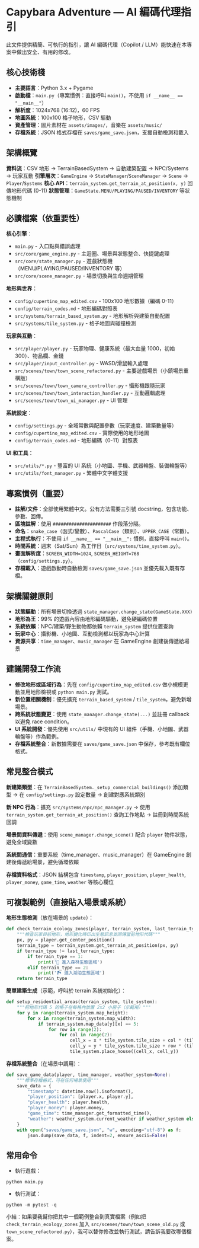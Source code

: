 # Capybara Adventure — AI 編碼代理指引

此文件提供精簡、可執行的指引，讓 AI 編碼代理（Copilot / LLM）能快速在本專案中做出安全、有用的修改。

## 核心技術棧

- **主要語言**：Python 3.x + Pygame
- **啟動檔**：`main.py`（專案慣例：直接呼叫 `main()`，不使用 `if __name__ == "__main__"`）
- **解析度**：1024x768 (16:12)，60 FPS
- **地圖系統**：100x100 格子地形，CSV 驅動
- **資產管理**：圖片素材在 `assets/images/`，音樂在 `assets/music/`
- **存檔系統**：JSON 格式存檔在 `saves/game_save.json`，支援自動檢測和載入

## 架構概覽

**資料流**：CSV 地形 → TerrainBasedSystem → 自動建築配置 → NPC/Systems → 玩家互動
**引擎層次**：`GameEngine` → `StateManager`/`SceneManager` → `Scene` → `Player`/`Systems`
**核心 API**：`terrain_system.get_terrain_at_position(x, y)` 回傳地形代碼 (0-11)
**狀態管理**：`GameState.MENU/PLAYING/PAUSED/INVENTORY` 等狀態機制

## 必讀檔案（依重要性）

**核心引擎**：

- `main.py` - 入口點與錯誤處理
- `src/core/game_engine.py` - 主迴圈、場景與狀態整合、快捷鍵處理
- `src/core/state_manager.py` - 遊戲狀態機（MENU/PLAYING/PAUSED/INVENTORY 等）
- `src/core/scene_manager.py` - 場景切換與生命週期管理

**地形與世界**：

- `config/cupertino_map_edited.csv` - 100x100 地形數據（編碼 0-11）
- `config/terrain_codes.md` - 地形編碼對照表
- `src/systems/terrain_based_system.py` - 地形解析與建築自動配置
- `src/systems/tile_system.py` - 格子地圖與碰撞檢測

**玩家與互動**：

- `src/player/player.py` - 玩家物理、健康系統（最大血量 1000，初始 300）、物品欄、金錢
- `src/player/input_controller.py` - WASD/滑鼠輸入處理
- `src/scenes/town/town_scene_refactored.py` - 主要遊戲場景（小鎮場景重構版）
- `src/scenes/town/town_camera_controller.py` - 攝影機跟隨玩家
- `src/scenes/town/town_interaction_handler.py` - 互動邏輯處理
- `src/scenes/town/town_ui_manager.py` - UI 管理

**系統設定**：

- `config/settings.py` - 全域常數與配置參數（玩家速度、建築數量等）
- `config/cupertino_map_edited.csv` - 實際使用的地形地圖
- `config/terrain_codes.md` - 地形編碼（0-11）對照表

**UI 和工具**：

- `src/utils/*.py` - 豐富的 UI 系統（小地圖、手機、武器輪盤、裝備輪盤等）
- `src/utils/font_manager.py` - 繁體中文字體支援

## 專案慣例（重要）

- **註解/文件**：全部使用繁體中文。公有方法需要三引號 docstring，包含功能、參數、回傳。
- **區塊註解**：使用 `######################` 作段落分隔。
- **命名**：`snake_case`（函式/變數）、`PascalCase`（類別）、`UPPER_CASE`（常數）。
- **主程式執行**：不使用 `if __name__ == "__main__":` 慣例，直接呼叫 `main()`。
- **時間系統**：週末（Sat/Sun）為工作日（`src/systems/time_system.py`）。
- **畫面解析度**：`SCREEN_WIDTH=1024`, `SCREEN_HEIGHT=768`（`config/settings.py`）。
- **存檔載入**：遊戲啟動時自動檢測 `saves/game_save.json` 並優先載入既有存檔。

## 架構關鍵原則

- **狀態驅動**：所有場景切換透過 `state_manager.change_state(GameState.XXX)`
- **地形為王**：99% 的遊戲內容由地形編碼驅動，避免硬編碼位置
- **系統依賴**：NPC/建築/野生動物都依賴 `terrain_system` 提供位置查詢
- **玩家中心**：攝影機、小地圖、互動檢測都以玩家為中心計算
- **資源共享**：`time_manager`、`music_manager` 在 GameEngine 創建後傳遞給場景

## 建議開發工作流

- **修改地形或區域行為**：先在 `config/cupertino_map_edited.csv` 做小規模更動並用地形檢視或 `python main.py` 測試。
- **新位置相關機制**：優先擴充 `terrain_based_system` / `tile_system`，避免新增場景。
- **跨系統狀態變更**：使用 `state_manager.change_state(...)` 並註冊 callback 以避免 race condition。
- **UI 系統開發**：優先使用 `src/utils/` 中現有的 UI 組件（手機、小地圖、武器輪盤等）作為範例。
- **存檔系統整合**：新數據需要在 `saves/game_save.json` 中保存，參考既有欄位格式。

## 常見整合模式

**新建築類型**：在 `TerrainBasedSystem._setup_commercial_buildings()` 添加類型 → 在 `config/settings.py` 設定數量 → 創建對應系統類別

**新 NPC 行為**：擴充 `src/systems/npc/npc_manager.py` → 使用 `terrain_system.get_terrain_at_position()` 查詢工作地點 → 註冊到時間系統回調

**場景間資料傳遞**：使用 `scene_manager.change_scene()` 配合 `player` 物件狀態，避免全域變數

**系統間通信**：重要系統（time_manager、music_manager）在 GameEngine 創建後傳遞給場景，避免循環依賴

**存檔資料格式**：JSON 結構包含 `timestamp`, `player_position`, `player_health`, `player_money`, `game_time`, `weather` 等核心欄位

## 可複製範例（直接貼入場景或系統）

**地形生態檢測**（放在場景的 `update`）：

```python
def check_terrain_ecology_zones(player, terrain_system, last_terrain_type):
    """檢查玩家目前地形，地形變化時印出生態訊息並回傳當前地形代碼"""
    px, py = player.get_center_position()
    terrain_type = terrain_system.get_terrain_at_position(px, py)
    if terrain_type != last_terrain_type:
        if terrain_type == 1:
            print('🌲 進入森林生態區域')
        elif terrain_type == 2:
            print('🏞️ 進入湖泊生態區域')
    return terrain_type
```

**簡單建築生成**（示範，呼叫於 terrain 系統初始化）：

```python
def setup_residential_areas(terrain_system, tile_system):
    """把地形代碼 5 的格子在每格內放置 2x2 小房子（示範用）"""
    for y in range(terrain_system.map_height):
        for x in range(terrain_system.map_width):
            if terrain_system.map_data[y][x] == 5:
                for row in range(2):
                    for col in range(2):
                        cell_x = x * tile_system.tile_size + col * (tile_system.tile_size // 2)
                        cell_y = y * tile_system.tile_size + row * (tile_system.tile_size // 2)
                        tile_system.place_house((cell_x, cell_y))
```

**存檔系統整合**（在場景中調用）：

```python
def save_game_data(player, time_manager, weather_system=None):
    """標準存檔格式，可在任何場景使用"""
    save_data = {
        "timestamp": datetime.now().isoformat(),
        "player_position": [player.x, player.y],
        "player_health": player.health,
        "player_money": player.money,
        "game_time": time_manager.get_formatted_time(),
        "weather": weather_system.current_weather if weather_system else "☀️ 晴天"
    }
    with open("saves/game_save.json", "w", encoding="utf-8") as f:
        json.dump(save_data, f, indent=2, ensure_ascii=False)
```

## 常用命令

- 執行遊戲：

```
python main.py
```

- 執行測試：

```
python -m pytest -q
```

小結：如果要我幫你把其中一個範例整合到真實檔案（例如把 `check_terrain_ecology_zones` 加入 `src/scenes/town/town_scene_old.py` 或 `town_scene_refactored.py`），我可以替你修改並執行測試，請告訴我要改哪個檔案。
